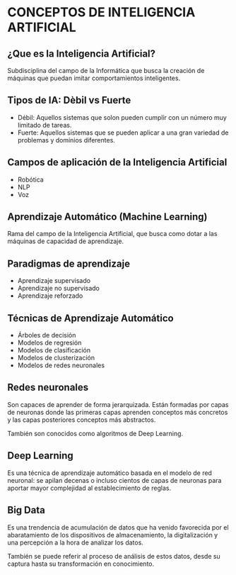 # CONCEPTOS DE INTELIGENCIA ARTIFICIAL

## ¿Que es la Inteligencia Artificial?

Subdisciplina del campo de la Informática que busca la creación de máquinas que puedan imitar comportamientos inteligentes.

## Tipos de IA: Dèbil vs Fuerte

* Débil: Aquellos sistemas que solon pueden cumplir con un número muy limitado de tareas.
* Fuerte: Aquellos sistemas que se pueden aplicar a una gran variedad de problemas y dominios diferentes.

## Campos de aplicación de la Inteligencia Artificial

* Robótica
* NLP
* Voz

## Aprendizaje Automático (Machine Learning)

Rama del campo de la Inteligencia Artificial, que busca como dotar a las máquinas de capacidad de aprendizaje.

## Paradigmas de aprendizaje

* Aprendizaje supervisado
* Aprendizaje no supervisado
* Aprendizaje reforzado

## Técnicas de Aprendizaje Automático

* Árboles de decisión
* Modelos de regresión
* Modelos de clasificación
* Modelos de clusterización
* Modelos de redes neuronales

## Redes neuronales

Son capaces de aprender de forma jerarquizada. Están formadas por capas de neuronas donde las primeras capas aprenden conceptos más concretos y las capas posteriores conceptos más abstractos.

También son conocidos como algoritmos de Deep Learning.

## Deep Learning
Es una técnica de aprendizaje automático basada en el modelo de red neuronal: se apilan decenas o incluso cientos de capas de neuronas para aportar mayor complejidad al establecimiento de reglas.

## Big Data
Es una trendencia de acumulación de datos que ha venido favorecida por el abaratamiento de los dispositivos de almacenamiento, la digitalización y una percepción a la hora de analizar los datos.

También se puede referir al proceso de análisis de estos datos, desde su captura hasta su transformación en conocimiento.
